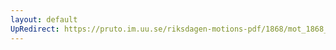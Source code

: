 ```yaml
---
layout: default
UpRedirect: https://pruto.im.uu.se/riksdagen-motions-pdf/1868/mot_1868__ak__264.pdf
---
```

